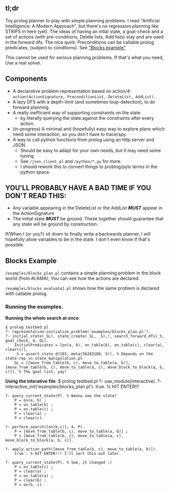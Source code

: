 ## tl;dr
Toy prolog planner to play with simple planning problems. 
I read "Artificial Intelligence: A Modern Approach", but there's no regression planning like STRIPS in here (yet). The ideas of having an intial state, a goal-check and a set of actions (with pre-conditions, Delete lists, Add lists) stay and are used in the forward dfs. The nice quirk: Preconditions can be callable prolog predicates, (subject to conditions). See ["Blocks example"](#Blocks-Example)

This cannot be used for serious planning problems. If that's what you need, Use a real solver.

## Components
* A declarative problem representation based on action/4:
    `action(ActionSignature, PreconditionList, DeleteList, AddList).`    
* A lazy DFS with a depth-limit (and sometimes loop-detection), to do forward planning. 
* A really inefficient way of supporting constraints on the state 
    - by literally querying the state against the constraints after every action.
* (in-progress) A minimal and (hopefully) easy way to explore plans which need some interaction, so you don't have to trace/spy. 
* A way to call python functions from prolog using an http server and JSON.   
    - Should be easy to adapt for your own needs, but it may need some tuning.
    - See `/json_client.pl` and `/python/*.py` for more.
    - I should rework this to convert things to problog/pylo terms in the python space. 


## YOU'LL PROBABLY HAVE A BAD TIME IF YOU DON'T READ THIS:
* Any variable appearing in the DeleteList or the AddList ***MUST*** appear in the ActionSignature
* The initial state ***MUST*** be ground.
These together should guarantee that any state will be ground by construction.

If/When I (or you?) sit down to finally write a backwards planner, I will hopefully allow variables to be in the state. I don't even know if that's possible.


## Blocks Example
`/examples/blocks_plan.pl` contains a simple planning problem in the block world (from AI:AMA), You can see how the actions are declared.

`/examples/blocks_evaluate2.pl` shows how the same problem is declared with callable prolog.


### Running the examples.
**Running the whole search at once**: 
    
    $ prolog testbed.pl
    ?- representation:initialize_problem('examples/blocks_plan.pl').
    ?- initial_state(_SL), state_create(_SL, _S),!, search_forward_dfs(_S, goal_check, 4, GL).
        InitialPredicates = [on(a, b), on_table(b), on_table(c), clear(a), clear(c)],
        _S = assert_state_d(103, meta(56283180, 5)), % Depends on the state-rep in state_manipulation.pl
        GL = [[move_from_table(b, c), move_to_table(a, b)], [move_from_table(b, c), move_to_table(a, c), move_block_to_block(a, b, c)]]. % The goal list, yay!

**Using the interative file**: 
    $ prolog testbed.pl
    ?- use_module(interactive).
    ?- interactive_init('examples/blocks_plan.pl').
        true. % HIT ENTER!!!

    ?- query_current_state(P). % Wanna see the state?
        P = on(a, b) ;
        P = on_table(b) ;
        P = on_table(c) ;
        P = clear(a) ;
        P = clear(c).

    ?- perform_search([on(b,c)], 4, P).
        P = [move_from_table(b, c), move_to_table(a, b)] ;
        P = [move_from_table(b, c), move_to_table(a, c), move_block_to_block(a, b, c)].

    ?- apply_action_path([move_from_table(b, c), move_to_table(a, b)]).
        true . % HIT ENTER!!! I'll sort this out later.

    ?- query_current_state(P). % See, it changed :)
        P = on_table(c) ;
        P = clear(a) ;
        P = on_table(a) ;
        P = clear(b) ;
        P = on(b, c).

